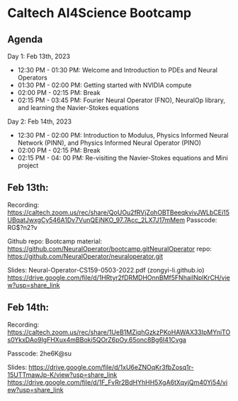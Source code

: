 # Caltech AI4Science Bootcamp 

## Agenda
Day 1: Feb 13th, 2023

- 12:30 PM - 01:30 PM: Welcome and Introduction to PDEs and Neural Operators 
- 01:30 PM - 02:00 PM: Getting started with NVIDIA compute
- 02:00 PM - 02:15 PM: Break
- 02:15 PM - 03:45 PM: Fourier Neural Operator (FNO), NeuralOp library, and learning the Navier-Stokes equations

Day 2: Feb 14th, 2023
- 12:30 PM - 02:00 PM: Introduction to Modulus, Physics Informed Neural Network (PINN), and Physics Informed Neural Operator (PINO)
- 02:00 PM - 02:15 PM: Break
- 02:15 PM - 04: 00 PM: Re-visiting the Navier-Stokes equations and Mini project



## Feb 13th: 

Recording: https://caltech.zoom.us/rec/share/QoUOu2fRVjZohOBTBeeqkvivJWLbCEi15UBqatJwxgCy546A1Dv7VunQEjNKO_97.7Acc_2LX7J17mMem 
Passcode: RG$?n2?v

Github repo: 
Bootcamp material: https://github.com/NeuralOperator/bootcamp.gitNeuralOperator repo: https://github.com/NeuralOperator/neuraloperator.git

Slides: 
Neural-Operator-CS159-0503-2022.pdf (zongyi-li.github.io)
https://drive.google.com/file/d/1HRtyr2fDRMDHOnnBMf5FNhaiINplKrCH/view?usp=share_link

## Feb 14th: 
Recording: 
https://caltech.zoom.us/rec/share/1UeB1MZiqhGzkzPKoHAWAX33IpMYniTOs0YkxDAo9lgFHXux4mBBoki5QOrZ6pOy.65onc8Bg6I41Cvga 

Passcode: 2he6K@su

Slides: 
https://drive.google.com/file/d/1xU6eZNOqKr3fbZosq1r-15UTTmawJp-K/view?usp=share_link
https://drive.google.com/file/d/1F_FvRr2BdHYhHH5XgA6tXqyjQm40Yi54/view?usp=share_link
